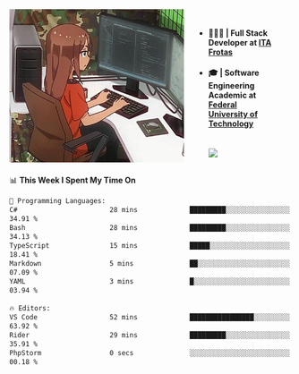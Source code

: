 
<body >
  <div style="display: flex; width: auto; margin-right: 30px ">
    <img align="right" width="312" height="274" style="padding-right:20px; " src="assets/umiko.gif" alt="Computer man" />
    <ul style="flex: 1;">
      <li><h4>🧑🏽‍💻 | Full Stack Developer at <a href="https://itafrotas.com//">ITA Frotas</a></h4></li>
      <li><h4>🎓 | Software Engineering Academic at <a href="http://www.utfpr.edu.br/">Federal University of Technology</a></h4></li>
      <br/>
      <a href="https://skillicons.dev">
        <img src="https://skillicons.dev/icons?i=ts,react,nodejs,go,swift,js,adonis,postgres,c,heroku,gradle,firebase,flutter,docker,aws,java,redis,kubernetes&theme=light&&perline=6 " />
      </a>
    </ul>  
    <br/>
  </div>
</body>


<!--START_SECTION:waka-->
📊 **This Week I Spent My Time On** 

```text
💬 Programming Languages: 
C#                       28 mins             █████████░░░░░░░░░░░░░░░░   34.91 % 
Bash                     28 mins             █████████░░░░░░░░░░░░░░░░   34.13 % 
TypeScript               15 mins             █████░░░░░░░░░░░░░░░░░░░░   18.41 % 
Markdown                 5 mins              ██░░░░░░░░░░░░░░░░░░░░░░░   07.09 % 
YAML                     3 mins              █░░░░░░░░░░░░░░░░░░░░░░░░   03.94 % 

🔥 Editors: 
VS Code                  52 mins             ████████████████░░░░░░░░░   63.92 % 
Rider                    29 mins             █████████░░░░░░░░░░░░░░░░   35.91 % 
PhpStorm                 0 secs              ░░░░░░░░░░░░░░░░░░░░░░░░░   00.18 % 
```


<!--END_SECTION:waka-->

<!--
**danielr0d/danielr0d** is a ✨ _special_ ✨ repository because its `README.md` (this file) appears on your GitHub profile.

Here are some ideas to get you started:

- 🔭 I’m currently working on ...
- 🌱 I’m currently learning ...
- 👯 I’m looking to collaborate on ...
- 🤔 I’m looking for help with ...
- 💬 Ask me about ...
- 📫 How to reach me: ...
- 😄 Pronouns: ...
- ⚡ Fun fact: ...
-->
